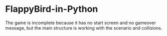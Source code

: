 # FlappyBird-in-Python
The game is incomplete because it has no start screen and no gameover message, but the main structure is working with the scenario and collisions.
